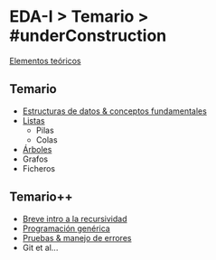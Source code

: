 # EDA-I > Temario > #underConstruction

[Elementos teóricos](001-intro/README.md)

## Temario

- [Estructuras de datos & conceptos fundamentales](001-intro/primitivasMatricesClasesObjetos.md)
- [Listas](002-listas/README.md)
  - Pilas
  - Colas
- [Árboles](005-arboles/README.md)
- Grafos
- Ficheros

## Temario++

- [Breve intro a la recursividad](/temario/999-otrosTemas/recursividad.md)
- [Programación genérica](/temario/999-otrosTemas/programacionGenerica.md)
- [Pruebas & manejo de errores](/temario/999-otrosTemas/pruebas.md)
- Git et al...
